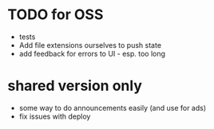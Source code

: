 # TODO for OSS
* tests
* Add file extensions ourselves to push state
* add feedback for errors to UI - esp. too long

# shared version only
* some way to do announcements easily (and use for ads)
* fix issues with deploy
